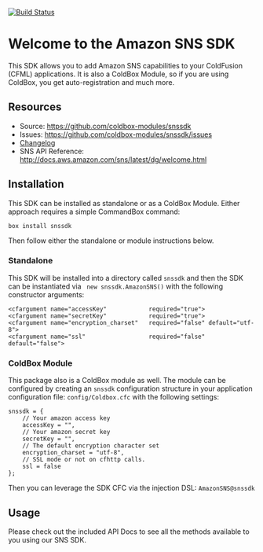 [![Build Status](https://travis-ci.org/coldbox-modules/snssdk.svg?branch=master)](https://travis-ci.org/coldbox-modules/snssdk)

# Welcome to the Amazon SNS SDK

This SDK allows you to add Amazon SNS capabilities to your ColdFusion (CFML) applications. It is also a ColdBox Module, so if you are using ColdBox, you get auto-registration and much more.

## Resources

* Source: https://github.com/coldbox-modules/snssdk
* Issues: https://github.com/coldbox-modules/snssdk/issues
* [Changelog](changelog.md)
* SNS API Reference: http://docs.aws.amazon.com/sns/latest/dg/welcome.html

## Installation 
This SDK can be installed as standalone or as a ColdBox Module.  Either approach requires a simple CommandBox command:

```
box install snssdk
```

Then follow either the standalone or module instructions below.

### Standalone

This SDK will be installed into a directory called `snssdk` and then the SDK can be instantiated via ` new snssdk.AmazonSNS()` with the following constructor arguments:

```
<cfargument name="accessKey" 			required="true">
<cfargument name="secretKey" 			required="true">
<cfargument name="encryption_charset" 	required="false" default="utf-8">
<cfargument name="ssl" 					required="false" default="false">
```

### ColdBox Module

This package also is a ColdBox module as well.  The module can be configured by creating an `snssdk` configuration structure in your application configuration file: `config/Coldbox.cfc` with the following settings:

```
snssdk = {
	// Your amazon access key
	accessKey = "",
	// Your amazon secret key
	secretKey = "",
	// The default encryption character set
	encryption_charset = "utf-8",
	// SSL mode or not on cfhttp calls.
	ssl = false
};
```

Then you can leverage the SDK CFC via the injection DSL: `AmazonSNS@snssdk`

## Usage

Please check out the included API Docs to see all the methods available to you using our SNS SDK.